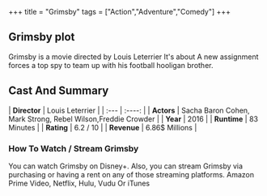 +++
title = "Grimsby"
tags = ["Action","Adventure","Comedy"]
+++
## Grimsby plot
Grimsby is a movie directed by Louis Leterrier It's about A new assignment forces a top spy to team up with his football hooligan brother.
## Cast And Summary
| **Director**      | Louis Leterrier |
    | :---        |    :----:   |
    |  **Actors** | Sacha Baron Cohen, Mark Strong, Rebel Wilson,Freddie Crowder |
    | **Year**   | 2016    |
    |  **Runtime** | 83 Minutes |
    |  **Rating** | 6.2 / 10 | 
    |  **Revenue** | 6.86$ Millions |
### How To Watch / Stream Grimsby
You can watch Grimsby on Disney+.
Also, you can stream Grimsby via purchasing or having a rent on any of those streaming platforms.
Amazon Prime Video, Netflix, Hulu, Vudu Or iTunes